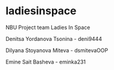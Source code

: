 ladiesinspace
=============

NBU Project team Ladies In Space

Denitsa Yordanova Tsonina - deni9444

Dilyana Stoyanova Miteva - dsmitevaOOP

Emine Sait Basheva - eminka231
